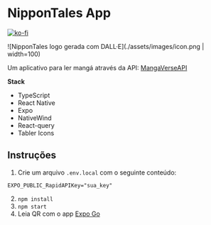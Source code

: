 # NipponTales App

[![ko-fi](https://ko-fi.com/img/githubbutton_sm.svg)](https://ko-fi.com/U7U44W3GR)

![NipponTales logo gerada com DALL·E](./assets/images/icon.png | width=100)

Um aplicativo para ler mangá através da API: [MangaVerseAPI](https://rapidapi.com/sagararofie/api/mangaverse-api)

**Stack**

- TypeScript
- React Native
- Expo
- NativeWind
- React-query
- Tabler Icons

## Instruções

1. Crie um arquivo `.env.local` com o seguinte conteúdo:

```
EXPO_PUBLIC_RapidAPIKey="sua_key"
```

2. `npm install`
3. `npm start`
4. Leia QR com o app [Expo Go](https://expo.dev/client)
